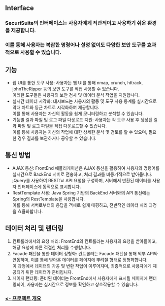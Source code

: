 ## Interface
### SecuriSuite의 인터페이스는 사용자에게 직관적이고 사용하기 쉬운 환경을 제공합니다.
### 이를 통해 사용자는 복잡한 명령어나 설정 없이도 다양한 보안 도구를 효과적으로 사용할 수 있습니다.

## 기능
- 웹 UI를 통한 도구 사용: 사용자는 웹 UI를 통해 nmap, crunch, httrack, johnTheRipper 등의 보안 도구를 직접 사용할 수 있습니다.</br>
이러한 도구들은 사용자의 보안 검사 및 데이터 분석 작업을 지원합니다.
- 실시간 데이터 시각화: 대시보드는 사용자의 활동 및 도구 사용 통계를 실시간으로 막대 차트와 둥근 차트로 시각화하여 제공합니다.</br>
이를 통해 사용자는 자신의 활동을 쉽게 모니터링하고 분석할 수 있습니다.
- 기능별 결과 파일 및 로그 파일 다운로드 지원: 사용자는 각 도구 사용 후 생성된 결과 파일 및 로그 파일을 직접 다운로드할 수 있습니다.</br>
이를 통해 사용자는 자신의 작업에 대한 상세한 분석 및 검토를 할 수 있으며, 필요한 경우 결과를 보관하거나 공유할 수 있습니다.

## 통신 방법
- AJAX 통신: FrontEnd 애플리케이션은 AJAX 통신을 활용하여 사용자의 명령어를 실시간으로 BackEnd 서버로 전송하고, 처리 결과를 비동기적으로 받아옵니다.</br>
jQuery를 사용하여 RESTful API 요청을 구성하며, 서버에서 반환된 데이터를 사용자 인터페이스에 동적으로 표시합니다.
- RestTemplate 사용: Java Spring 기반의 BackEnd 서버와의 API 통신에는 Spring의 RestTemplate을 사용합니다.</br>
이를 통해 서버로부터의 응답을 객체로 쉽게 매핑하고, 전반적인 데이터 처리 과정을 효율화합니다.

## 데이터 처리 및 랜더링
1. 컨트롤러에서의 요청 처리: FrontEnd의 컨트롤러는 사용자의 요청을 받아들이고, 해당 요청에 따른 적절한 처리를 수행합니다.
2. Facade 패턴을 통한 데이터 정형화: 컨트롤러는 Facade 패턴을 통해 외부 API와 연동하며, 이를 통해 받아온 데이터를 페이지에 뿌려질 형태로 정형화합니다.</br>
이 과정에서 데이터의 가공 및 변환 작업이 이루어지며, 최종적으로 사용자에게 제공되기 위한 데이터가 준비됩니다.
3. 페이지 랜더링: 준비된 데이터는 FrontEnd에서 사용자에게 표시될 페이지에 랜더링되어, 사용자는 실시간으로 정보를 확인하고 상호작용할 수 있습니다.

### [<- 프로젝트 개요](../README.md)